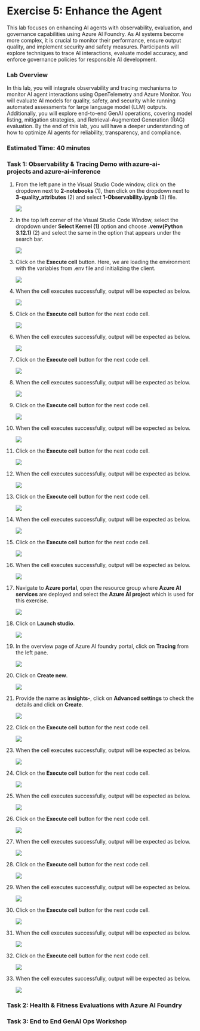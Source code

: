 # Exercise 5: Enhance the Agent 

This lab focuses on enhancing AI agents with observability, evaluation, and governance capabilities using Azure AI Foundry. As AI systems become more complex, it is crucial to monitor their performance, ensure output quality, and implement security and safety measures. Participants will explore techniques to trace AI interactions, evaluate model accuracy, and enforce governance policies for responsible AI development.

### Lab Overview

In this lab, you will integrate observability and tracing mechanisms to monitor AI agent interactions using OpenTelemetry and Azure Monitor. You will evaluate AI models for quality, safety, and security while running automated assessments for large language model (LLM) outputs. Additionally, you will explore end-to-end GenAI operations, covering model listing, mitigation strategies, and Retrieval-Augmented Generation (RAG) evaluation. By the end of this lab, you will have a deeper understanding of how to optimize AI agents for reliability, transparency, and compliance.

### Estimated Time: 40 minutes

### Task 1: Observability & Tracing Demo with azure-ai-projects and azure-ai-inference

1. From the left pane in the Visual Studio Code window, click on the dropdown next to **2-notebooks** (1), then click on the dropdown next to **3-quality_attributes** (2) and select **1-Observability.ipynb** (3) file.

    ![](../images/ex5-task1-1.png)

1. In the top left corner of the Visual Studio Code Window, select the dropdown under **Select Kernel (1)** option and choose **.venv(Python 3.12.1)** (2) and select the same in the option that appears under the search bar.

    ![](../images/ai2.png)

1. Click on the **Execute cell** button. Here, we are loading the environment with the variables from .env file and initializing the client.

    ![](../images/ex5-task1-2.png)

1. When the cell executes successfully, output will be expected as below.

    ![](../images/ex5-task1-3.png)

1. Click on the **Execute cell** button for the next code cell.

    ![](../images/ex5-task1-4.png)

1. When the cell executes successfully, output will be expected as below.

    ![](../images/ex5-task1-5.png)

1. Click on the **Execute cell** button for the next code cell.

    ![](../images/ex5-task1-6.png)

1. When the cell executes successfully, output will be expected as below.

    ![](../images/ex5-task1-7.png)

1. Click on the **Execute cell** button for the next code cell.

    ![](../images/ex5-task1-8.png)

1. When the cell executes successfully, output will be expected as below.

    ![](../images/ex5-task1-9.png)

1. Click on the **Execute cell** button for the next code cell.

    ![](../images/ex5-task1-10.png)

1. When the cell executes successfully, output will be expected as below.

    ![](../images/ex5-task1-11.png)

1. Click on the **Execute cell** button for the next code cell.

    ![](../images/ex5-task1-12.png)

1. When the cell executes successfully, output will be expected as below.

    ![](../images/ex5-task1-13.png)

1. Click on the **Execute cell** button for the next code cell.

    ![](../images/ex5-task1-14.png)

1. When the cell executes successfully, output will be expected as below.

    ![](../images/ex5-task1-15.png)

1. Navigate to **Azure portal**, open the resource group where **Azure AI services** are deployed and select the **Azure AI project** which is used for this exercise.

    ![](../images/ex5-task1-17.png)

1. Click on **Launch studio**.

    ![](../images/ex5-task1-18.png)

1. In the overview page of Azure AI foundry portal, click on **Tracing** from the left pane.

    ![](../images/ex5-task1-19.png)

1. Click on **Create new**.

    ![](../images/ex5-task1-20.png)

1. Provide the name as **insights-<inject key="DeploymentID"></inject>**, click on **Advanced settings** to check the details and click on **Create**.

    ![](../images/ex5-task1-21.png)    

1. Click on the **Execute cell** button for the next code cell.

    ![](../images/ex5-task1-16.png)

1. When the cell executes successfully, output will be expected as below.

    ![](../images/ex5-task1-22.png)

1. Click on the **Execute cell** button for the next code cell.

    ![](../images/ex5-task1-23.png)

1. When the cell executes successfully, output will be expected as below.

    ![](../images/ex5-task1-24.png)

1. Click on the **Execute cell** button for the next code cell.

    ![](../images/ex5-task1-25.png)

1. When the cell executes successfully, output will be expected as below.

    ![](../images/ex5-task1-26.png)

1. Click on the **Execute cell** button for the next code cell.

    ![](../images/ex5-task1-27.png)

1. When the cell executes successfully, output will be expected as below.

    ![](../images/ex5-task1-28.png)

1. Click on the **Execute cell** button for the next code cell.

    ![](../images/ex5-task1-29.png)

1. When the cell executes successfully, output will be expected as below.

    ![](../images/ex5-task1-30.png)

1. Click on the **Execute cell** button for the next code cell.

    ![](../images/ex5-task1-31.png)

1. When the cell executes successfully, output will be expected as below.

    ![](../images/ex5-task1-32.png)

### Task 2: Health & Fitness Evaluations with Azure AI Foundry 

### Task 3: End to End GenAI Ops Workshop